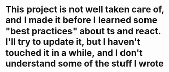 # This project is not well taken care of, and I made it before I learned some "best practices" about ts and react. I'll try to update it, but I haven't touched it in a while, and I don't understand some of the stuff I wrote

